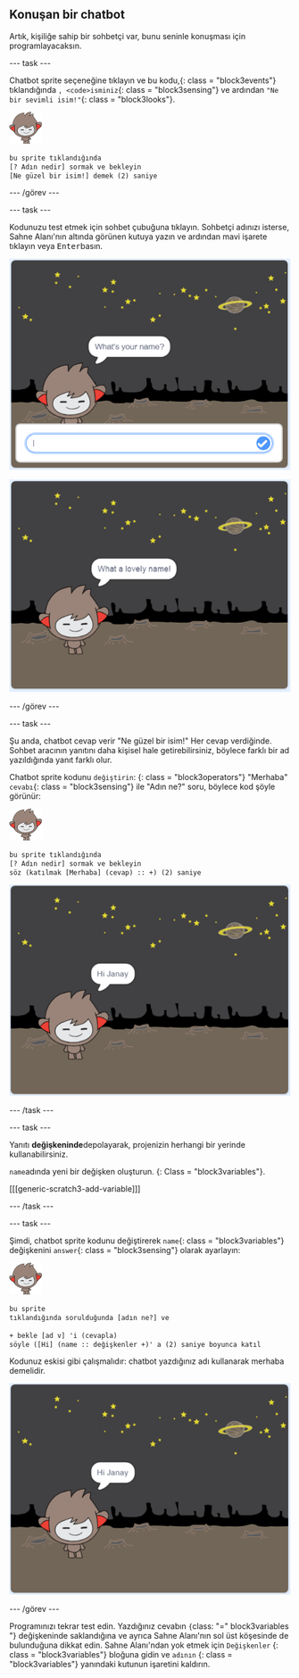 ## Konuşan bir chatbot

Artık, kişiliğe sahip bir sohbetçi var, bunu seninle konuşması için programlayacaksın.

\--- task \---

Chatbot sprite seçeneğine tıklayın ve bu kodu,</code>{: class = "block3events"} tıklandığında `, <code>isminiz`{: class = "block3sensing"} ve ardından `"Ne bir sevimli isim!"`{: class = "block3looks"}.

![nano sprite](images/nano-sprite.png)

```blocks3
bu sprite tıklandığında
[? Adın nedir] sormak ve bekleyin
[Ne güzel bir isim!] demek (2) saniye
```

\--- /görev \---

\--- task \---

Kodunuzu test etmek için sohbet çubuğuna tıklayın. Sohbetçi adınızı isterse, Sahne Alanı'nın altında görünen kutuya yazın ve ardından mavi işarete tıklayın veya <kbd>Enter</kbd>basın.

![ChatBot yanıtını test etme](images/chatbot-ask-test1.png)

![ChatBot yanıtını test etme](images/chatbot-ask-test2.png)

\--- /görev \---

\--- task \---

Şu anda, chatbot cevap verir "Ne güzel bir isim!" Her cevap verdiğinde. Sohbet aracının yanıtını daha kişisel hale getirebilirsiniz, böylece farklı bir ad yazıldığında yanıt farklı olur.

Chatbot sprite kodunu `değiştirin`: {: class = "block3operators"} "Merhaba" `cevabı`{: class = "block3sensing"} ile "Adın ne?" soru, böylece kod şöyle görünür:

![nano sprite](images/nano-sprite.png)

```blocks3
bu sprite tıklandığında
[? Adın nedir] sormak ve bekleyin
söz (katılmak [Merhaba] (cevap) :: +) (2) saniye
```

![Kişiselleştirilmiş bir cevabı test etme](images/chatbot-answer-test.png)

\--- /task \---

\--- task \---

Yanıtı **değişkeninde**depolayarak, projenizin herhangi bir yerinde kullanabilirsiniz.

`name`adında yeni bir değişken oluşturun. {: Class = "block3variables"}.

[[[generic-scratch3-add-variable]]]

\--- /task \---

\--- task \---

Şimdi, chatbot sprite kodunu değiştirerek `name`{: class = "block3variables"} değişkenini `answer`{: class = "block3sensing"} olarak ayarlayın:

![nano sprite](images/nano-sprite.png)

```blocks3
bu sprite
tıklandığında sorulduğunda [adın ne?] ve

+ bekle [ad v] 'i (cevapla)
söyle ([Hi] (name :: değişkenler +)' a (2) saniye boyunca katıl
```

Kodunuz eskisi gibi çalışmalıdır: chatbot yazdığınız adı kullanarak merhaba demelidir.

![Kişiselleştirilmiş bir cevabı test etme](images/chatbot-answer-test.png)

\--- /görev \---

Programınızı tekrar test edin. Yazdığınız cevabın `{`class: "=" block3variables "} değişkeninde saklandığına ve ayrıca Sahne Alanı'nın sol üst köşesinde de bulunduğuna dikkat edin. Sahne Alanı'ndan yok etmek için ` Değişkenler ` {: class = "block3variables"} bloğuna gidin ve `adının` {: class = "block3variables"} yanındaki kutunun işaretini kaldırın.